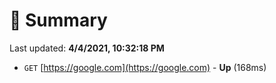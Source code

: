 # 📖 Summary
Last updated: **4/4/2021, 10:32:18 PM**

- `GET` [https://google.com](https://google.com) - **Up** (168ms)
